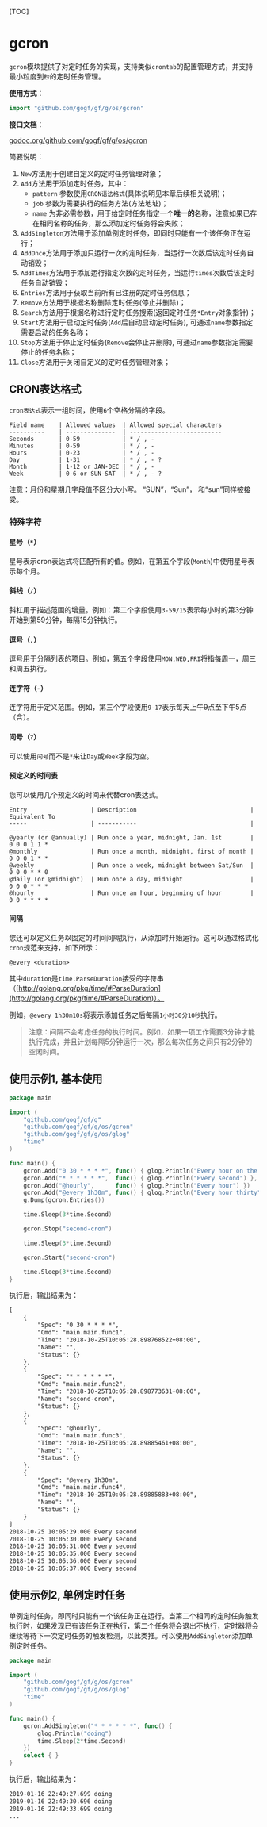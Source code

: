 [TOC]

# gcron

`gcron`模块提供了对定时任务的实现，支持类似`crontab`的配置管理方式，并支持最小粒度到`秒`的定时任务管理。

**使用方式**：
```go
import "github.com/gogf/gf/g/os/gcron"
```

**接口文档**：

[godoc.org/github.com/gogf/gf/g/os/gcron](https://godoc.org/github.com/gogf/gf/g/os/gcron)


简要说明：
1. `New`方法用于创建自定义的定时任务管理对象；
1. `Add`方法用于添加定时任务，其中：
    - `pattern` 参数使用`CRON语法格式`(具体说明见本章后续相关说明)；
    - `job` 参数为需要执行的任务方法(方法地址)；
    - `name` 为非必需参数，用于给定时任务指定一个**唯一的**名称，注意如果已存在相同名称的任务，那么添加定时任务将会失败；
1. `AddSingleton`方法用于添加单例定时任务，即同时只能有一个该任务正在运行；
1. `AddOnce`方法用于添加只运行一次的定时任务，当运行一次数后该定时任务自动销毁；
1. `AddTimes`方法用于添加运行指定次数的定时任务，当运行`times`次数后该定时任务自动销毁；
1. `Entries`方法用于获取当前所有已注册的定时任务信息；
1. `Remove`方法用于根据名称删除定时任务(停止并删除)；
1. `Search`方法用于根据名称进行定时任务搜索(返回定时任务`*Entry`对象指针)；
1. `Start`方法用于启动定时任务(`Add`后自动启动定时任务), 可通过`name`参数指定需要启动的任务名称；
1. `Stop`方法用于停止定时任务(`Remove`会停止并删除), 可通过`name`参数指定需要停止的任务名称；
1. `Close`方法用于关闭自定义的定时任务管理对象；



## CRON表达格式

`cron表达式`表示一组时间，使用`6`个空格分隔的字段。

```
Field name    | Allowed values  | Allowed special characters
----------    | --------------  | --------------------------
Seconds       | 0-59            | * / , -
Minutes       | 0-59            | * / , -
Hours         | 0-23            | * / , -
Day           | 1-31            | * / , - ?
Month         | 1-12 or JAN-DEC | * / , -
Week          | 0-6 or SUN-SAT  | * / , - ?
```

注意：月份和星期几字段值不区分大小写。 “SUN”，“Sun”，
和“sun”同样被接受。

### 特殊字符

#### 星号（`*`）

星号表示cron表达式将匹配所有的值。例如，在第五个字段(`Month`)中使用星号表示每个月。

#### 斜线（`/`）

斜杠用于描述范围的增量。例如：第二个字段使用`3-59/15`表示每小时的第3分钟开始到第59分钟，每隔15分钟执行。

#### 逗号（`,`）

逗号用于分隔列表的项目。例如，第五个字段使用`MON,WED,FRI`将指每周一，周三和周五执行。

#### 连字符（`-`）

连字符用于定义范围。例如，第三个字段使用`9-17`表示每天上午9点至下午5点（含）。

#### 问号（`?`）

可以使用`问号`而不是`*`来让`Day`或`Week`字段为空。

#### 预定义的时间表

您可以使用几个预定义的时间来代替cron表达式。

```
Entry                  | Description                                | Equivalent To
-----                  | -----------                                | -------------
@yearly (or @annually) | Run once a year, midnight, Jan. 1st        | 0 0 0 1 1 *
@monthly               | Run once a month, midnight, first of month | 0 0 0 1 * *
@weekly                | Run once a week, midnight between Sat/Sun  | 0 0 0 * * 0
@daily (or @midnight)  | Run once a day, midnight                   | 0 0 0 * * *
@hourly                | Run once an hour, beginning of hour        | 0 0 * * * *
```

#### 间隔

您还可以定义任务以固定的时间间隔执行，从添加时开始运行。这可以通过格式化`cron`规范来支持，如下所示：
```
@every <duration>
```
其中`duration`是`time.ParseDuration`接受的字符串
（[http://golang.org/pkg/time/#ParseDuration](http://golang.org/pkg/time/#ParseDuration)）。

例如，`@every 1h30m10s`将表示添加任务之后每隔`1小时30分10秒`执行。

> 注意：间隔不会考虑任务的执行时间。例如，如果一项工作需要3分钟才能执行完成，并且计划每隔5分钟运行一次，那么每次任务之间只有2分钟的空闲时间。


## 使用示例1, 基本使用 

```go
package main

import (
    "github.com/gogf/gf/g"
    "github.com/gogf/gf/g/os/gcron"
    "github.com/gogf/gf/g/os/glog"
    "time"
)

func main() {
    gcron.Add("0 30 * * * *", func() { glog.Println("Every hour on the half hour") })
    gcron.Add("* * * * * *",  func() { glog.Println("Every second") }, "second-cron")
    gcron.Add("@hourly",      func() { glog.Println("Every hour") })
    gcron.Add("@every 1h30m", func() { glog.Println("Every hour thirty") })
    g.Dump(gcron.Entries())

    time.Sleep(3*time.Second)

    gcron.Stop("second-cron")

    time.Sleep(3*time.Second)

    gcron.Start("second-cron")

    time.Sleep(3*time.Second)
}
```

执行后，输出结果为：

```html
[
	{
		"Spec": "0 30 * * * *",
		"Cmd": "main.main.func1",
		"Time": "2018-10-25T10:05:28.898768522+08:00",
		"Name": "",
		"Status": {}
	},
	{
		"Spec": "* * * * * *",
		"Cmd": "main.main.func2",
		"Time": "2018-10-25T10:05:28.898773631+08:00",
		"Name": "second-cron",
		"Status": {}
	},
	{
		"Spec": "@hourly",
		"Cmd": "main.main.func3",
		"Time": "2018-10-25T10:05:28.89885461+08:00",
		"Name": "",
		"Status": {}
	},
	{
		"Spec": "@every 1h30m",
		"Cmd": "main.main.func4",
		"Time": "2018-10-25T10:05:28.89885883+08:00",
		"Name": "",
		"Status": {}
	}
]
2018-10-25 10:05:29.000 Every second
2018-10-25 10:05:30.000 Every second
2018-10-25 10:05:31.000 Every second
2018-10-25 10:05:35.000 Every second
2018-10-25 10:05:36.000 Every second
2018-10-25 10:05:37.000 Every second
```
## 使用示例2, 单例定时任务

单例定时任务，即同时只能有一个该任务正在运行。当第二个相同的定时任务触发执行时，如果发现已有该任务正在执行，第二个任务将会退出不执行，定时器将会继续等待下一次定时任务的触发检测，以此类推。可以使用`AddSingleton`添加单例定时任务。

```go
package main

import (
    "github.com/gogf/gf/g/os/gcron"
    "github.com/gogf/gf/g/os/glog"
    "time"
)

func main() {
    gcron.AddSingleton("* * * * * *", func() {
        glog.Println("doing")
        time.Sleep(2*time.Second)
    })
    select { }
}
```
执行后，输出结果为：
```html
2019-01-16 22:49:27.699 doing
2019-01-16 22:49:30.696 doing
2019-01-16 22:49:33.699 doing
...
```
